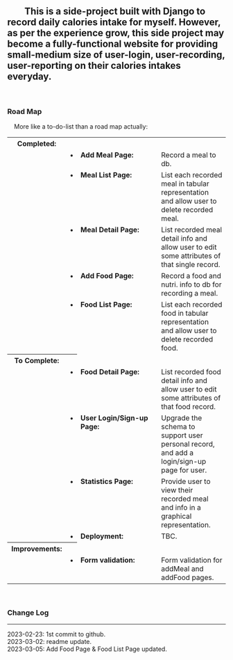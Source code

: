 ## &nbsp;&nbsp;&nbsp;&nbsp;&nbsp;&nbsp;&nbsp;&nbsp;This is a side-project built with Django to record daily calories intake for myself. However, as per the experience grow, this side project may become a fully-functional website for providing small-medium size of user-login, user-recording, user-reporting on their calories intakes everyday.
<br>

### Road Map
&nbsp;&nbsp;&nbsp;&nbsp;More like a to-do-list than a road map actually:
<table style="width:100%">
    <tbody>
        <tr>
            <th style="width:120px">Completed:</th><th></th><th></th><th></th>
        </tr>
        <tr><td style="width:120px"></td><td style="width:1px; vertical-align: top;">&bull;</td><td style="width:170px; vertical-align: top;"><b>Add Meal Page:</b></td><td>Record a meal to db.</td></tr>
        <tr><td style="width:120px"></td><td style="width:1px; vertical-align: top;">&bull;</td><td style="width:170px; vertical-align: top;"><b>Meal List Page:</b></td><td>List each recorded meal in tabular representation and allow user to delete recorded meal.</td></tr>
        <tr><td style="width:120px"></td><td style="width:1px; vertical-align: top;">&bull;</td><td style="width:170px; vertical-align: top;"><b>Meal Detail Page:</b></td><td>List recorded meal detail info and allow user to edit some attributes of that single record.</td></tr>
        <tr><td style="width:120px"></td><td style="width:1px; vertical-align: top;">&bull;</td><td style="width:170px; vertical-align: top;"><b>Add Food Page:</b></td><td>Record a food and nutri. info to db for recording a meal.</td></tr>
        <tr><td style="width:120px"></td><td style="width:1px; vertical-align: top;">&bull;</td><td style="width:170px; vertical-align: top;"><b>Food List Page:</b></td><td>List each recorded food in tabular representation and allow user to delete recorded food.</td></tr>
        <tr>
            <th style="width:120px">To Complete:</th><th></th>
        </tr>
        <!-- <tr><td style="width:120px"></td><td style="width:1px; vertical-align: top;">&bull;</td><td style="width:170px; vertical-align: top;"><b>:</b></td><td></td></tr> -->
        <tr><td style="width:120px"></td><td style="width:1px; vertical-align: top;">&bull;</td><td style="width:170px; vertical-align: top;"><b>Food Detail Page:</b></td><td>List recorded food detail info and allow user to edit some attributes of that food record.</td></tr>
        <tr><td style="width:120px"></td><td style="width:1px; vertical-align: top;">&bull;</td><td style="width:170px; vertical-align: top;"><b>User Login/Sign-up Page:</b></td><td>Upgrade the schema to support user personal record, and add a login/sign-up page for user.</td></tr>
        <tr><td style="width:120px"></td><td style="width:1px; vertical-align: top;">&bull;</td><td style="width:170px; vertical-align: top;"><b>Statistics Page:</b></td><td>Provide user to view their recorded meal and info in a graphical representation.</td></tr>
        <tr><td style="width:120px"></td><td style="width:1px; vertical-align: top;">&bull;</td><td style="width:170px; vertical-align: top;"><b>Deployment:</b></td><td>TBC.</td></tr>
        <tr>
            <th style="width:120px">Improvements:</th><th></th>
        </tr>
        <!-- <tr><td style="width:120px"></td><td style="width:1px; vertical-align: top;">&bull;</td><td style="width:170px; vertical-align: top;"><b>:</b></td><td></td></tr> -->
        <tr><td style="width:120px"></td><td style="width:1px; vertical-align: top;">&bull;</td><td style="width:170px; vertical-align: top;"><b>Form validation:</b></td><td>Form validation for addMeal and addFood pages.</td></tr>
    </tbody>
</table>
<br>

### Change Log
<hr />
2023-02-23: 1st commit to github.<br>
2023-03-02: readme update.<br>
2023-03-05: Add Food Page & Food List Page updated.<br>